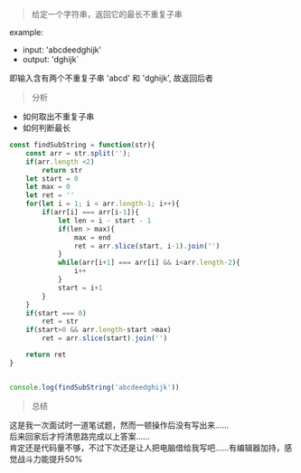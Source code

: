 > 给定一个字符串，返回它的最长不重复子串

example:
- input: 'abcdeedghijk'
- output: 'dghijk`

即输入含有两个不重复子串 'abcd' 和 'dghijk', 故返回后者

> 分析

- 如何取出不重复子串
- 如何判断最长


```js
const findSubString = function(str){
    const arr = str.split('');
    if(arr.length <2)
    	return str
    let start = 0
    let max = 0
    let ret = ''
    for(let i = 1; i < arr.length-1; i++){
    	if(arr[i] === arr[i-1]){
	        let len = i - start - 1
	        if(len > max){
	        	max = end
		        ret = arr.slice(start, i-1).join('')
	        }
	        while(arr[i+1] === arr[i] && i<arr.length-2){
	        	i++	
	        }
	        start = i+1
	    }
    }
    if(start === 0)
        ret = str
    if(start>0 && arr.length-start >max)
	    ret = arr.slice(start).join('')

    return ret
}


console.log(findSubString('abcdeedghijk'))

```

> 总结

这是我一次面试时一道笔试题，然而一顿操作后没有写出来……  
后来回家后才捋清思路完成以上答案……  
肯定还是代码量不够，不过下次还是让人把电脑借给我写吧……有编辑器加持，感觉战斗力能提升50%
